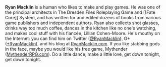 **Ryan Macklin** is a human who likes to make and play games. He was one of the principal architects in The Dresden Files Roleplaying Game and [[Fate Core]] System, and has written for and edited dozens of books from various game publishers and independent authors. Ryan also collects shot glasses, drinks way too much coffee, dances in the kitchen like no one's watching, and makes cool stuff with his fiancée, Lillian Cohen-Moore. He's mouthy on the Internet: you can find him on Twitter ([@RyanMacklin](https://twitter.com/ryanmacklin)), G+ ([+RyanMacklin](https://plus.google.com/+RyanMacklin/posts)), and his blog at [RyanMacklin.com](http://ryanmacklin.com/). If you like stabbing gods in the face, maybe you would like his free game, Mythender ([MythenderRPG.com](http://mythenderrpg.com/)). Do a little dance, make a little love, get down tonight, get down tonight.